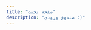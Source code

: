```yaml
---
title: "صفحه نخست"
description: "صندوق ورودی :)"
---
```


<div>

<HomeIntro />

</div>

<HomeLists />
